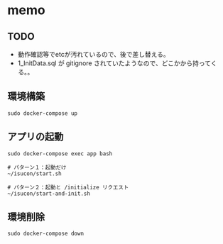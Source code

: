 # memo
## TODO
- 動作確認等でetcが汚れているので、後で差し替える。
- 1_InitData.sql が gitignore されていたようなので、どこかから持ってくる。。

## 環境構築
```
sudo docker-compose up
```

## アプリの起動
```
sudo docker-compose exec app bash

# パターン１：起動だけ
~/isucon/start.sh

# パターン２：起動と /initialize リクエスト
~/isucon/start-and-init.sh
```

## 環境削除
```
sudo docker-compose down
```